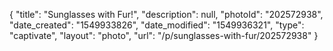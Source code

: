 {
    "title": "Sunglasses with Fur!",
    "description": null,
    "photoId": "202572938",
    "date_created": "1549933826",
    "date_modified": "1549936321",
    "type": "captivate",
    "layout": "photo",
    "url": "\/p\/sunglasses-with-fur\/202572938"
}